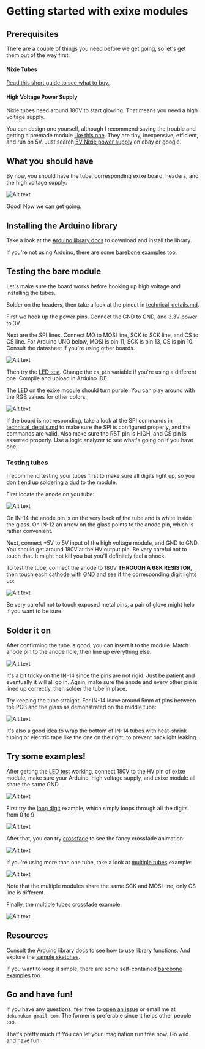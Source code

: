 # Getting started with exixe modules

## Prerequisites

There are a couple of things you need before we get going, so let's get them out of the way first:

#### Nixie Tubes

[Read this short guide to see what to buy.](buying_nixie_tubes.md)

#### High Voltage Power Supply

Nixie tubes need around 180V to start glowing. That means you need a high voltage supply.

You can design one yourself, although I recommend saving the trouble and getting a premade module [like this one](https://www.ebay.com/itm/DC-5V-12V-to-180V-DC-High-Voltage-NIXIE-Power-Supply-Module-PSU-NIXIE-TUBE-ERA-/322511957768?hash=item4b1735ef08:g:ftQAAOSwYTVZmjZb). They are tiny, inexpensive, efficient, and run on 5V. Just search [5V Nixie power supply](https://www.ebay.com/sch/i.html?_from=R40&_nkw=5V+Nixie+power+supply) on ebay or google. 

## What you should have

By now, you should have the tube, corresponding exixe board, headers, and the high voltage supply:

![Alt text](resources/all.jpg)

Good! Now we can get going.

## Installing the Arduino library

Take a look at the [Arduino library docs](arduino_library/README.md) to download and install the library.

If you're not using Arduino, there are some [barebone examples](/arduino_examples/barebone) too.

## Testing the bare module

Let's make sure the board works before hooking up high voltage and installing the tubes.

Solder on the headers, then take a look at the pinout in [technical_details.md](/technical_details.md).

First we hook up the power pins. Connect the GND to GND, and 3.3V power to 3V. 

Next are the SPI lines. Connect MO to MOSI line, SCK to SCK line, and CS to CS line. For Arduino UNO below, MOSI is pin 11, SCK is pin 13, CS is pin 10. Consult the datasheet if you're using other boards.

![Alt text](resources/led_test_sch.png)

Then try the [LED test](/arduino_examples/1_LED_test). Change the `cs_pin` variable if you're using a different one. Compile and upload in Arduino IDE. 

The LED on the exixe module should turn purple. You can play around with the RGB values for other colors.

![Alt text](resources/example0.jpg)

If the board is not responding, take a look at the SPI commands in [technical_details.md](/technical_details.md) to make sure the SPI is configured properly, and the commands are valid. Also make sure the RST pin is HIGH, and CS pin is asserted properly. Use a logic analyzer to see what's going on if you have one.

### Testing tubes

I recommend testing your tubes first to make sure all digits light up, so you don't end up soldering a dud to the module.

First locate the anode on you tube:

![Alt text](resources/anode.jpg)

On IN-14 the anode pin is on the very back of the tube and is white inside the glass. On IN-12 an arrow on the glass points to the anode pin, which is rather convenient.

Next, connect +5V to 5V input of the high voltage module, and GND to GND. You should get around 180V at the HV output pin. Be very careful not to touch that. It might not kill you but you'll definitely feel a shock.

To test the tube, connect the anode to 180V **THROUGH A 68K RESISTOR**, then touch each cathode with GND and see if the corresponding digit lights up:

![Alt text](resources/test_sch.png)

Be very careful not to touch exposed metal pins, a pair of glove might help if you want to be sure.

## Solder it on

After confirming the tube is good, you can insert it to the module. Match anode pin to the anode hole, then line up everything else:

![Alt text](resources/anodes.jpg)

It's a bit tricky on the IN-14 since the pins are not rigid. Just be patient and eventually it will all go in. Again, make sure the anode and every other pin is lined up correctly, then solder the tube in place.

Try keeping the tube straight. For IN-14 leave around 5mm of pins between the PCB and the glass as demonstrated on the middle tube:

![Alt text](resources/soldered.jpg)

It's also a good idea to wrap the bottom of IN-14 tubes with heat-shrink tubing or electric tape like the one on the right, to prevent backlight leaking.

## Try some examples!

After getting the [LED test](/arduino_examples/1_LED_test) working, connect 180V to the HV pin of exixe module, make sure your Arduino, high voltage supply, and exixe module all share the same GND. 

![Alt text](resources/hvsch.png)

First try the [loop digit](/arduino_examples/2_loop_digit_simple) example, which simply loops through all the digits from 0 to 9:

![Alt text](resources/1s.gif)

After that, you can try [crossfade](/arduino_examples/3_loop_digit_crossfade) to see the fancy crossfade animation:

![Alt text](resources/1c.gif)

If you're using more than one tube, take a look at [multiple tubes](/arduino_examples/4_multiple_tubes_simple) example:

![Alt text](resources/2s.gif)

Note that the multiple modules share the same SCK and MOSI line, only CS line is different.

Finally, the [multiple tubes crossfade](/arduino_examples/5_multiple_tubes_crossfade) example:

![Alt text](resources/2c.gif)

## Resources

Consult the [Arduino library docs](arduino_library/README.md) to see how to use library functions. And explore the [sample sketches](/arduino_examples).

If you want to keep it simple, there are some self-contained [barebone examples](/arduino_examples/barebone) too.

## Go and have fun!

If you have any questions, feel free to [open an issue](https://github.com/dekuNukem/exixe/issues) or email me at `dekunukem gmail com`. The former is preferable since it helps other people too.

That's pretty much it! You can let your imagination run free now. Go wild and have fun!
